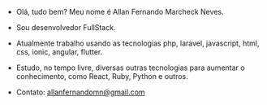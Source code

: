 - Olá, tudo bem? Meu nome é Allan Fernando Marcheck Neves. 
- Sou desenvolvedor FullStack.
- Atualmente trabalho usando as tecnologias php, laravel, javascript, html, css, ionic, angular, flutter.
- Estudo, no tempo livre, diversas outras tecnologias para aumentar o conhecimento, como React, Ruby, Python e outros.

- Contato: allanfernandomn@gmail.com
